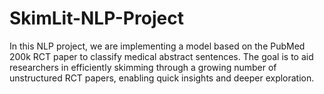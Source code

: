 # SkimLit-NLP-Project
In this NLP project, we are implementing a model based on the PubMed 200k RCT paper to classify medical abstract sentences. The goal is to aid researchers in efficiently skimming through a growing number of unstructured RCT papers, enabling quick insights and deeper exploration.
